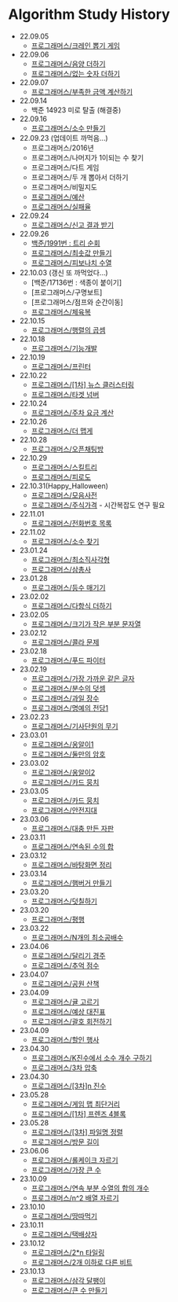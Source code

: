 Algorithm Study History
=============

* 22.09.05
  * [프로그래머스/크레인 뽑기 게임](https://school.programmers.co.kr/learn/courses/30/lessons/64061, "크레인 뽑기 게임 Link")
* 22.09.06
  * [프로그래머스/음양 더하기](https://school.programmers.co.kr/learn/courses/30/lessons/76501, "음양 더하기 Link")
  * [프로그래머스/없는 숫자 더하기](https://school.programmers.co.kr/learn/courses/30/lessons/86051, "없는 숫자 더하기 Link")
* 22.09.07
  * [프로그래머스/부족한 금액 계산하기](https://school.programmers.co.kr/learn/courses/30/lessons/82612, "없는 숫자 더하기 Link")
* 22.09.14
  * 백준 14923 미로 탈출 (해결중)
* 22.09.16
  * [프로그래머스/소수 만들기](https://school.programmers.co.kr/learn/courses/30/lessons/12977, "소수만들기 Link")
* 22.09.23 (업데이트 까먹음...)
  * 프로그래머스/2016년
  * 프로그래머스/나머지가 1이되는 수 찾기
  * 프로그래머스/다트 게임
  * 프로그래머스/두 개 뽑아서 더하기
  * 프로그래머스/비밀지도
  * [프로그래머스/예산](https://school.programmers.co.kr/learn/courses/30/lessons/12982, "예산 Link")
  * [프로그래머스/실패율](https://school.programmers.co.kr/learn/courses/30/lessons/42889, "실패율 Link")
* 22.09.24
  * [프로그래머스/신고 결과 받기](https://school.programmers.co.kr/learn/courses/30/lessons/92334, "신고 결과 받기 Link")
* 22.09.26
  * [백준/1991번 : 트리 순회](https://www.acmicpc.net/problem/1991, "1991번 Link")
  * [프로그래머스/최솟값 만들기](https://school.programmers.co.kr/learn/courses/30/lessons/12941, "최솟값 만들기 Link")
  * [프로그래머스/피보나치 수열](https://school.programmers.co.kr/learn/courses/30/lessons/12945, "피보나치 수열 Link")
* 22.10.03 (갱신 또 까먹었다...)
  * [백준/17136번 : 색종이 붙이기]
  * [프로그래머스/구명보트]
  * [프로그래머스/점프와 순간이동]
  * [프로그래머스/체육복](https://school.programmers.co.kr/learn/courses/30/lessons/42862, "체육복 Link")
* 22.10.15
  * [프로그래머스/행렬의 곱셈](https://school.programmers.co.kr/learn/courses/30/lessons/12949, "행렬곱셈 Link")
* 22.10.18
   * [프로그래머스/기능개발](https://school.programmers.co.kr/learn/courses/30/lessons/42586, "기능 개발 Link")
* 22.10.19
   * [프로그래머스/프린터](https://school.programmers.co.kr/learn/courses/30/lessons/42587, "프린터 Link")
* 22.10.22
  * [프로그래머스/[1차] 뉴스 클러스터링](https://school.programmers.co.kr/learn/courses/30/lessons/17677, "[1차] 뉴스 클러스터링 Link")
  * [프로그래머스/타겟 넘버](https://school.programmers.co.kr/learn/courses/30/lessons/43165, "타겟 넘버 Link")
* 22.10.24
  * [프로그래머스/주차 요금 계산](https://school.programmers.co.kr/learn/courses/30/lessons/92341, "주차 요금 계산 Link")
* 22.10.26
  * [프로그래머스/더 맵게](https://school.programmers.co.kr/learn/courses/30/lessons/42626, "더 맵게 Link")
* 22.10.28
  * [프로그래머스/오픈채팅방](https://school.programmers.co.kr/learn/courses/30/lessons/42888, "오픈채팅방 Link")
* 22.10.29
  * [프로그래머스/스킬트리](https://school.programmers.co.kr/learn/courses/30/lessons/49993, "스킬트리 Link")
  * [프로그래머스/피로도](https://school.programmers.co.kr/learn/courses/30/lessons/87946, "피로도 Link")
* 22.10.31(Happy_Halloween)
  * [프로그래머스/모음사전](https://school.programmers.co.kr/learn/courses/30/lessons/84512, "모음사전 Link")
  * [프로그래머스/주식가격](https://school.programmers.co.kr/learn/courses/30/lessons/42584, "주식가격 Link") - 시간복잡도 연구 필요
* 22.11.01
  * [프로그래머스/전화번호 목록](https://school.programmers.co.kr/learn/courses/30/lessons/42577, "전화번호 목록 Link")
* 22.11.02
  * [프로그래머스/소수 찾기](https://school.programmers.co.kr/learn/courses/30/lessons/42839, "소수 찾기 Link")
* 23.01.24
  * [프로그래머스/최소직사각형](https://school.programmers.co.kr/learn/courses/30/lessons/86491, "최소 직사각형 Link")
  * [프로그래머스/삼총사](https://school.programmers.co.kr/learn/courses/30/lessons/131705, "삼총사 Link")
* 23.01.28
  * [프로그래머스/등수 매기기](https://school.programmers.co.kr/learn/courses/30/lessons/120882, "등수 매기기 Link")
* 23.02.02
  * [프로그래머스/다항식 더하기](https://school.programmers.co.kr/learn/courses/30/lessons/120863, "다항식 더하기 Link")
* 23.02.05
  * [프로그래머스/크기가 작은 부분 문자열](https://school.programmers.co.kr/learn/courses/30/lessons/147355, "크기가 작은 부분 문자열 Link")
* 23.02.12
  * [프로그래머스/콜라 문제](https://school.programmers.co.kr/learn/courses/30/lessons/132267, "콜라 문제")
* 23.02.18
  * [프로그래머스/푸드 파이터](https://school.programmers.co.kr/learn/courses/30/lessons/134240, "푸드 파이터")
* 23.02.19
  * [프로그래머스/가장 가까운 같은 글자](https://school.programmers.co.kr/learn/courses/30/lessons/142086#, "가장 가까운 같은 글자")
  * [프로그래머스/분수의 덧셈](https://school.programmers.co.kr/learn/courses/30/lessons/120808, "분수의 덧셈")
  * [프로그래머스/과일 장수](https://school.programmers.co.kr/learn/courses/30/lessons/135808, "과일 장수")
  * [프로그래머스/명예의 전당1](https://school.programmers.co.kr/learn/courses/30/lessons/138477, "명예의 전당1")
* 23.02.23
  * [프로그래머스/기사단원의 무기](https://school.programmers.co.kr/learn/courses/30/lessons/136798, "기사단원의 무기")
* 23.03.01
  * [프로그래머스/옹알이1](https://school.programmers.co.kr/learn/courses/30/lessons/120956, "옹알이1")
  * [프로그래머스/둘만의 암호](https://school.programmers.co.kr/learn/courses/30/lessons/155652, "둘만의 암호")
* 23.03.02
  * [프로그래머스/옹알이2](https://school.programmers.co.kr/learn/courses/30/lessons/133499, "옹알이2")
  * [프로그래머스/카드 뭉치](https://school.programmers.co.kr/learn/courses/30/lessons/159994, "카드 뭉치")
* 23.03.05
  * [프로그래머스/카드 뭉치](https://school.programmers.co.kr/learn/courses/30/lessons/140108, "문자열 나누기")
  * [프로그래머스/안전지대](https://school.programmers.co.kr/learn/courses/30/lessons/120866, "안전지대")
* 23.03.06
  * [프로그래머스/대충 만든 자판](https://school.programmers.co.kr/learn/courses/30/lessons/160586, "대충 만든 자판")
* 23.03.11
  * [프로그래머스/연속된 수의 합](https://school.programmers.co.kr/learn/courses/30/lessons/120923, "연속된 수의 합")
* 23.03.12
  * [프로그래머스/바탕화면 정리](https://school.programmers.co.kr/learn/courses/30/lessons/161990, "바탕화면 정리")
* 23.03.14
  * [프로그래머스/햄버거 만들기](https://school.programmers.co.kr/learn/courses/30/lessons/133502, "햄버거 만들기")
* 23.03.20
  * [프로그래머스/덧칠하기](https://school.programmers.co.kr/learn/courses/30/lessons/161989, "덧칠하기")
* 23.03.20
  * [프로그래머스/평행](https://school.programmers.co.kr/learn/courses/30/lessons/120875, "")
* 23.03.22
  * [프로그래머스/N개의 최소공배수](https://school.programmers.co.kr/learn/courses/30/lessons/12953, "N개의 최소공배수")
* 23.04.06
  * [프로그래머스/달리기 경주](https://school.programmers.co.kr/learn/courses/30/lessons/178871, "달리기 경주")
  * [프로그래머스/추억 점수](https://school.programmers.co.kr/learn/courses/30/lessons/176963, "추억 점수")
* 23.04.07
  * [프로그래머스/공원 산책](https://school.programmers.co.kr/learn/courses/30/lessons/172928, "공원 산책") 
* 23.04.09
  * [프로그래머스/귤 고르기](https://school.programmers.co.kr/learn/courses/30/lessons/138476, "귤 고르기")
  * [프로그래머스/예상 대진표](https://school.programmers.co.kr/learn/courses/30/lessons/12985, "예상 대진표")
  * [프로그래머스/괄호 회전하기](https://school.programmers.co.kr/learn/courses/30/lessons/76502, "괄호 회전하기")
* 23.04.09
  * [프로그래머스/할인 행사](https://school.programmers.co.kr/learn/courses/30/lessons/131127, "할인 행사")
* 23.04.30
  * [프로그래머스/K진수에서 소수 개수 구하기](https://school.programmers.co.kr/learn/courses/30/lessons/92335, "K진수에서 소수 개수")
  * [프로그래머스/3차 압축](https://school.programmers.co.kr/learn/courses/30/lessons/17684, "3차 압축")
* 23.04.30
  * [프로그래머스/[3차]n 진수](https://school.programmers.co.kr/learn/courses/30/lessons/17687, "[3차] n진수")
* 23.05.28
  * [프로그래머스/게임 맵 최단거리](https://school.programmers.co.kr/learn/courses/30/lessons/1844, "게임 맵 최단거리")
  * [프로그래머스/[1차] 프렌즈 4블록](https://school.programmers.co.kr/learn/courses/30/lessons/17679, "[1차] 프렌즈 4블록")
* 23.05.28
  * [프로그래머스/[3차] 파일명 정렬](https://school.programmers.co.kr/learn/courses/30/lessons/17686#, "[3차] 파일명 정렬")
  * [프로그래머스/방문 길이](https://school.programmers.co.kr/learn/courses/30/lessons/49994, "방문 길이")
* 23.06.06
  * [프로그래머스/롤케이크 자르기](https://school.programmers.co.kr/learn/courses/30/lessons/132265, "롤케이크 자르기")
  * [프로그래머스/가장 큰 수](https://school.programmers.co.kr/learn/courses/30/lessons/42746#, "가장 큰 수")
* 23.10.09
  * [프로그래머스/연속 부분 수열의 합의 개수](https://school.programmers.co.kr/learn/courses/30/lessons/131701, "연속 부분 수열의 합의 개수")
  * [프로그래머스/n^2 배열 자르기](https://school.programmers.co.kr/learn/courses/30/lessons/87390#, "n^2 배열 자르기")
* 23.10.10
  * [프로그래머스/땅따먹기](https://school.programmers.co.kr/learn/courses/30/lessons/12913, "땅따먹기")
* 23.10.11
  * [프로그래머스/택배상자](https://school.programmers.co.kr/learn/courses/30/lessons/131704#, "택배상자")
* 23.10.12
  * [프로그래머스/2*n 타일링](https://school.programmers.co.kr/learn/courses/30/lessons/12900, "2*n 타일링")
  * [프로그래머스/2개 이하로 다른 비트](https://school.programmers.co.kr/learn/courses/30/lessons/77885#, "2개 이하로 다른 비트")
* 23.10.13
  * [프로그래머스/삼각 달팽이](https://school.programmers.co.kr/learn/courses/30/lessons/68645, "삼각 달팽이")
  * [프로그래머스/큰 수 만들기](https://school.programmers.co.kr/learn/courses/30/lessons/42883, "큰 수 만들기")
 
  

  
  
  
 
